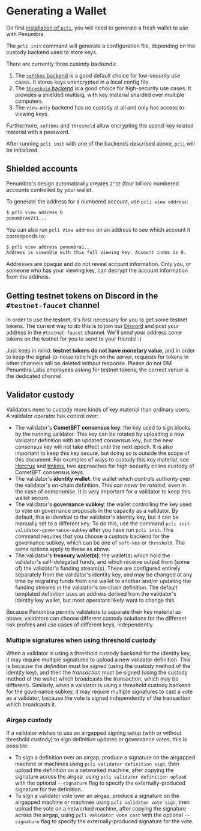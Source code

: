 # Generating a Wallet

On first [installation of `pcli`](./install.md), you will need to generate a fresh wallet to use with Penumbra.

The `pcli init` command will generate a configuration file, depending on the
custody backend used to store keys.

There are currently three custody backends:

1. The [`softkms` backend](./wallet/softkms.md) is a good default choice for low-security use cases.  It stores keys unencrypted in a local config file.
2. The [`threshold` backend](./wallet/threshold.md) is a good choice for high-security use cases. It provides a shielded multisig, with key material sharded over multiple computers.
3. The `view-only` backend has no custody at all and only has access to viewing keys.

Furthermore, `softkms` and `threshold` allow encrypting the spend-key related material with a password.

After running `pcli init` with one of the backends described above, `pcli` will be initialized.

## Shielded accounts

Penumbra's design automatically creates `2^32` (four billion) numbered accounts
controlled by your wallet.

To generate the address for a numbered account, use `pcli view address`:

```bash
$ pcli view address 0
penumbrav2t1...
```

You can also run `pcli view address` on an address to see which account it corresponds to:

```bash
$ pcli view address penumbra1...
Address is viewable with this full viewing key. Account index is 0.
```

Addresses are opaque and do not reveal account information. Only you, or someone
who has your viewing key, can decrypt the account information from the address.

## Getting testnet tokens on Discord in the `#testnet-faucet` channel

In order to use the testnet, it's first necessary for you to get some testnet tokens. The current
way to do this is to join our [Discord](https://discord.gg/hKvkrqa3zC) and post your address in the `#testnet-faucet` channel.
We'll send your address some tokens on the testnet for you to send to your friends! :)

Just keep in mind: **testnet tokens do not have monetary value**, and in order to keep the
signal-to-noise ratio high on the server, requests for tokens in other channels will be deleted
without response. Please do not DM Penumbra Labs employees asking for testnet tokens; the correct
venue is the dedicated channel.

## Validator custody

Validators need to custody more kinds of key material than ordinary users. A validator operator has
control over:

- The validator's **CometBFT consensus key**: the key used to sign blocks by the running validator.
  This key can be rotated by uploading a new validator definition with an updated consensus key, but
  the new consensus key will not take effect until the next epoch. It is also important to keep this
  key secure, but doing so is outside the scope of this document. For examples of ways to custody
  this key material, see [Horcrux](https://github.com/strangelove-ventures/horcrux) and
  [tmkms](https://github.com/iqlusioninc/tmkms), two approaches for high-security online custody of
  CometBFT consensus keys.
- The validator's **identity wallet**: the wallet which controls authority over the validator's
  on-chain definition. This *can never be rotated*, even in the case of compromise. It is very
  important for a validator to keep this wallet secure.
- The validator's **governance subkey**: the wallet controlling the key used to vote on governance
  proposals in the capacity as a validator. By default, this is identical to the validator's
  identity key, but it can be manually set to a different key. To do this, use the command `pcli
  init validator-governance-subkey` after you have run `pcli init`. This command requires that you
  choose a custody backend for the governance subkey, which can be one of `soft-kms` or `threshold`.
  The same options apply to these as above.
- The validator's **treasury wallet(s)**: the wallet(s) which hold the validator's self-delegated
  funds, and which receive output from (some of) the validator's funding stream(s). These are
  configured entirely separately from the validator's identity key, and may be changed at any time
  by migrating funds from one wallet to another and/or updating the funding streams in the
  validator's on-chain definition. The default templated definition uses an address derived from the
  validator's identity key wallet, but most operators likely want to change this.

Because Penumbra permits validators to separate their key material as above, validators can choose
different custody solutions for the different risk profiles and use cases of different keys,
independently.

### Multiple signatures when using threshold custody

When a validator is using a threshold custody backend for the identity key, it may require multiple
signatures to upload a new validator definition. This is because the *definition* must be signed
(using the custody method of the identity key), and then the *transaction* must be signed (using the
custody method of the wallet which broadcasts the transaction, which may be different). Similarly,
when a validator is using a threshold custody backend for the governance subkey, it may require
multiple signatures to cast a vote as a validator, because the vote is signed independently of the
transaction which broadcasts it.

### Airgap custody

If a validator wishes to use an airgapped signing setup (with or without threshold custody) to sign
definition updates or governance votes, this is possible:

- To sign a definition over an airgap, produce a signature on the airgapped machine or machines
  using `pcli validator definition sign`, then upload the definition on a networked machine, after
  copying the signature across the airgap, using `pcli validator definition upload` with the optional
  `--signature` flag to specify the externally-produced signature for the definition.
- To sign a validator vote over an airgap, produce a signature on the airgapped machine or machines
  using `pcli validator vote sign`, then upload the vote on a networked machine, after copying the
  signature across the airgap, using `pcli validator vote cast` with the optional `--signature` flag
  to specify the externally-produced signature for the vote.
